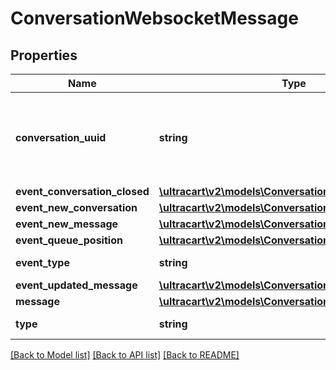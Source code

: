 # ConversationWebsocketMessage

## Properties
Name | Type | Description | Notes
------------ | ------------- | ------------- | -------------
**conversation_uuid** | **string** | Conversation UUID if the websocket message is tied to a specific conversation | [optional] 
**event_conversation_closed** | [**\ultracart\v2\models\Conversation**](Conversation.md) |  | [optional] 
**event_new_conversation** | [**\ultracart\v2\models\Conversation**](Conversation.md) |  | [optional] 
**event_new_message** | [**\ultracart\v2\models\Conversation**](Conversation.md) |  | [optional] 
**event_queue_position** | [**\ultracart\v2\models\ConversationEventQueuePosition**](ConversationEventQueuePosition.md) |  | [optional] 
**event_type** | **string** | Type of event | [optional] 
**event_updated_message** | [**\ultracart\v2\models\ConversationMessage**](ConversationMessage.md) |  | [optional] 
**message** | [**\ultracart\v2\models\ConversationMessage**](ConversationMessage.md) |  | [optional] 
**type** | **string** | Type of message | [optional] 

[[Back to Model list]](../README.md#documentation-for-models) [[Back to API list]](../README.md#documentation-for-api-endpoints) [[Back to README]](../README.md)


